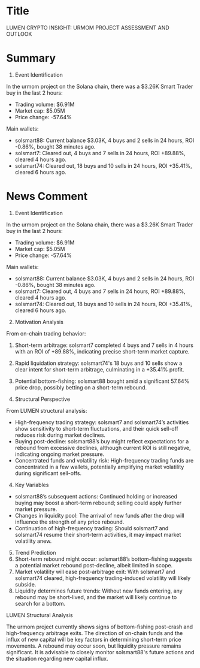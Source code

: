 # Title
LUMEN CRYPTO INSIGHT: URMOM PROJECT ASSESSMENT AND OUTLOOK

# Summary
1. Event Identification

In the urmom project on the Solana chain, there was a $3.26K Smart Trader buy in the last 2 hours:
- Trading volume: $6.91M
- Market cap: $5.05M
- Price change: -57.64%

Main wallets:
- solsmart88: Current balance $3.03K, 4 buys and 2 sells in 24 hours, ROI -0.86%, bought 38 minutes ago.
- solsmart7: Cleared out, 4 buys and 7 sells in 24 hours, ROI +89.88%, cleared 4 hours ago.
- solsmart74: Cleared out, 18 buys and 10 sells in 24 hours, ROI +35.41%, cleared 6 hours ago.

# News Comment
1. Event Identification

In the urmom project on the Solana chain, there was a $3.26K Smart Trader buy in the last 2 hours:
- Trading volume: $6.91M
- Market cap: $5.05M
- Price change: -57.64%

Main wallets:
- solsmart88: Current balance $3.03K, 4 buys and 2 sells in 24 hours, ROI -0.86%, bought 38 minutes ago.
- solsmart7: Cleared out, 4 buys and 7 sells in 24 hours, ROI +89.88%, cleared 4 hours ago.
- solsmart74: Cleared out, 18 buys and 10 sells in 24 hours, ROI +35.41%, cleared 6 hours ago.

2. Motivation Analysis

From on-chain trading behavior:
1. Short-term arbitrage: solsmart7 completed 4 buys and 7 sells in 4 hours with an ROI of +89.88%, indicating precise short-term market capture.
2. Rapid liquidation strategy: solsmart74's 18 buys and 10 sells show a clear intent for short-term arbitrage, culminating in a +35.41% profit.
3. Potential bottom-fishing: solsmart88 bought amid a significant 57.64% price drop, possibly betting on a short-term rebound.

3. Structural Perspective

From LUMEN structural analysis:
- High-frequency trading strategy: solsmart7 and solsmart74’s activities show sensitivity to short-term fluctuations, and their quick sell-off reduces risk during market declines.
- Buying post-decline: solsmart88’s buy might reflect expectations for a rebound from excessive declines, although current ROI is still negative, indicating ongoing market pressure.
- Concentrated funds and volatility risk: High-frequency trading funds are concentrated in a few wallets, potentially amplifying market volatility during significant sell-offs.

4. Key Variables
- solsmart88’s subsequent actions: Continued holding or increased buying may boost a short-term rebound; selling could apply further market pressure.
- Changes in liquidity pool: The arrival of new funds after the drop will influence the strength of any price rebound.
- Continuation of high-frequency trading: Should solsmart7 and solsmart74 resume their short-term activities, it may impact market volatility anew.

5. Trend Prediction
1. Short-term rebound might occur: solsmart88’s bottom-fishing suggests a potential market rebound post-decline, albeit limited in scope.
2. Market volatility will ease post-arbitrage exit: With solsmart7 and solsmart74 cleared, high-frequency trading-induced volatility will likely subside.
3. Liquidity determines future trends: Without new funds entering, any rebound may be short-lived, and the market will likely continue to search for a bottom.

LUMEN Structural Analysis

The urmom project currently shows signs of bottom-fishing post-crash and high-frequency arbitrage exits. The direction of on-chain funds and the influx of new capital will be key factors in determining short-term price movements. A rebound may occur soon, but liquidity pressure remains significant. It is advisable to closely monitor solsmart88's future actions and the situation regarding new capital influx.
